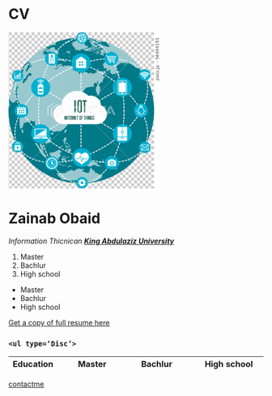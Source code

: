 # CV

<html lang="en" dir="ltr">
<head>

<title>Zainab Web site
&#11088;</title>
 <meta charset="UTF-8">
<meta name="description" content=“A personal website for
Zainab Obaid">
<img src="1.jpg" alt="Zainab's Picture" width="300"

  <p>  <h1>  Zainab Obaid</h1>
  <em>Information Thicnican  <a href="http://www.kau.edu.sa"> <strong>King Abdulaziz
  University</strong></a></em>
  <p>

   <ol type=‘I’>
 <li> Master
 <li> Bachlur
 <li> High school
 </ol>
  <ul type=‘Disc’>
 <li> Master
 <li> Bachlur
 <li> High school
 </ul>
 <a  href=
zainab.pdf> Get a copy of full resume here </a>
<p>
  <h3><table>
    <thead>
<th width="120" align="Left">Education</th>
<th width="120" align="Left">Master</th>
<th width="120" align="Left">Bachlur</th>
<th width="120" align="Left">High school</th>

</thead>

    <ul type=‘Disc’>

   </ul>
  </table>

  </h3>
</p><a href=
contactme.html> contactme </a>
</head>
<body>
</body>
</html>
